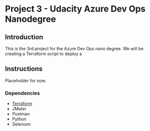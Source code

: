 # Project 3 - Udacity Azure Dev Ops Nanodegree

## Introduction
This is the 3rd project for the Azure Dev Ops nano degree. We will be creating a Terraform script to deploy a 


## Instructions
Placeholder for now.

### Dependencies

- [Terraform](https://www.terraform.io/downloads.html)
- JMeter
- Postman
- Python
- Selenium
